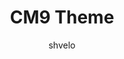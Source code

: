 ---
title: CM9 Theme
layout: post
thumb: http://placeimg.com/300/300/animals
author: shvelo
platform: CM9
download: #
---